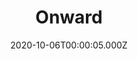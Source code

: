 ---
title: "Onward"
year: 2020
date: 2020-10-06T00:00:05.000Z
permalink: /almanac/movies/2020-10-06-onward/index.html
link: https://letterboxd.com/rknightuk/film/onward-2020/
rating: 2
tmdbid: 508439
---
